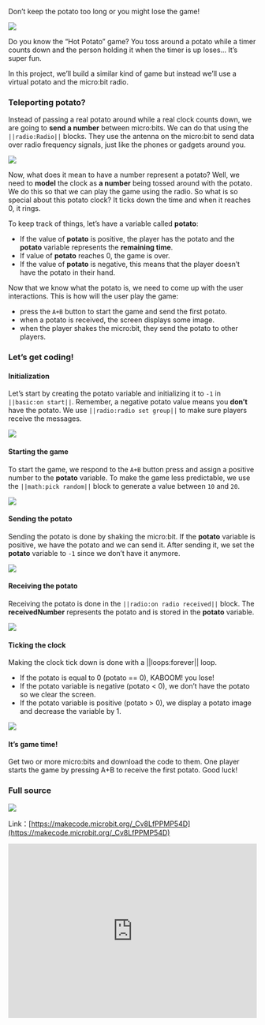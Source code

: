 Don’t keep the potato too long or you might lose the game!

![](https://i.imgur.com/V5EtA0N.png)

Do you know the “Hot Potato” game? You toss around a potato while a timer counts down and the person holding it when the timer is up loses… It’s super fun.

In this project, we’ll build a similar kind of game but instead we’ll use a virtual potato and the micro:bit radio.

### Teleporting potato?

Instead of passing a real potato around while a real clock counts down, we are going to **send a number** between micro:bits. We can do that using the `||radio:Radio||` blocks. They use the antenna on the micro:bit to send data over radio frequency signals, just like the phones or gadgets around you.

![](https://i.imgur.com/gWNcq6O.png)

Now, what does it mean to have a number represent a potato? Well, we need to **model** the clock as **a number** being tossed around with the potato. We do this so that we can play the game using the radio. So what is so special about this potato clock? It ticks down the time and when it reaches 0, it rings.

To keep track of things, let’s have a variable called **potato**:

- If the value of **potato** is positive, the player has the potato and the **potato** variable represents the **remaining time**.
- If value of **potato** reaches 0, the game is over.
- If the value of **potato** is negative, this means that the player doesn’t have the potato in their hand.

Now that we know what the potato is, we need to come up with the user interactions. This is how will the user play the game:

- press the `A+B` button to start the game and send the first potato.
- when a potato is received, the screen displays some image.
- when the player shakes the micro:bit, they send the potato to other players.

### Let’s get coding!
#### Initialization

Let’s start by creating the potato variable and initializing it to `-1` in `||basic:on start||`. Remember, a negative potato value means you **don’t** have the potato. We use `||radio:radio set group||` to make sure players receive the messages.

![](https://i.imgur.com/ldLEFv0.png)

#### Starting the game
To start the game, we respond to the `A+B` button press and assign a positive number to the **potato** variable. To make the game less predictable, we use the `||math:pick random||` block to generate a value between `10` and `20`.

![](https://i.imgur.com/92vvFzc.png)

#### Sending the potato
Sending the potato is done by shaking the micro:bit. If the **potato** variable is positive, we have the potato and we can send it. After sending it, we set the **potato** variable to `-1` since we don’t have it anymore.

![](https://i.imgur.com/Ffzvfwv.png)

#### Receiving the potato
Receiving the potato is done in the `||radio:on radio received||` block. The **receivedNumber** represents the potato and is stored in the **potato** variable.

![](https://i.imgur.com/Cwu6sbj.png)

#### Ticking the clock
Making the clock tick down is done with a ||loops:forever|| loop.

- If the potato is equal to 0 (potato == 0), KABOOM! you lose!
- If the potato variable is negative (potato < 0), we don’t have the potato so we clear the screen.
- If the potato variable is positive (potato > 0), we display a potato image and decrease the variable by 1.

![](https://i.imgur.com/OJqEevU.png)

#### It’s game time!
Get two or more micro:bits and download the code to them. One player starts the game by pressing A+B to receive the first potato. Good luck!

### Full source

![](https://i.imgur.com/09XeZCj.png)

Link：[https://makecode.microbit.org/_Cv8LfPPMP54D](https://makecode.microbit.org/_Cv8LfPPMP54D)

<div style="position:relative;height:0;padding-bottom:70%;overflow:hidden;"><iframe style="position:absolute;top:0;left:0;width:100%;height:100%;" src="https://makecode.microbit.org/#pub:_Cv8LfPPMP54D" frameborder="0" sandbox="allow-popups allow-forms allow-scripts allow-same-origin"></iframe></div>




